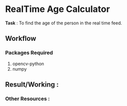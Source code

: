 # RealTime Age Calculator

**Task** : To find the age of the person in the real time feed.

## Workflow

### Packages Required
1. opencv-python
2. numpy
## Result/Working : 

### Other Resources : 
